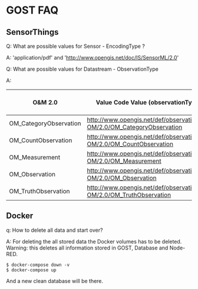 # GOST FAQ

## SensorThings

Q: What are possible values for Sensor - EncodingType ?

A: 'application/pdf' and 'http://www.opengis.net/doc/IS/SensorML/2.0'

Q: What are possible values for Datastream - ObservationType

A: 

| O&M 2.0                | Value Code Value (observationType names)                                     | Content of result |
|------------------------|------------------------------------------------------------------------------|-------------------|
| OM_CategoryObservation | http://www.opengis.net/def/observationType/OGC-OM/2.0/OM_CategoryObservation | URI               |
| OM_CountObservation    | http://www.opengis.net/def/observationType/OGC-OM/2.0/OM_CountObservation    | integer           |
| OM_Measurement         | http://www.opengis.net/def/observationType/OGC-OM/2.0/OM_Measurement         | double            |
| OM_Observation         | http://www.opengis.net/def/observationType/OGC-OM/2.0/OM_Observation         | Any               |
| OM_TruthObservation    | http://www.opengis.net/def/observationType/OGC-OM/2.0/OM_TruthObservation    | boolean           |


## Docker

q: How to delete all data and start over?

A: For deleting the all stored data the Docker volumes has to be deleted. 
Warning: this deletes all information stored in GOST, Database and Node-RED.

```
$ docker-compose down -v
$ docker-compose up
```

And a new clean database will be there.


